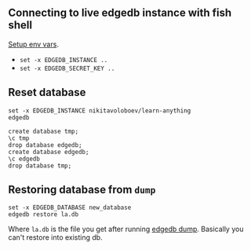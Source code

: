 ## Connecting to live edgedb instance with fish shell

[Setup env vars](https://www.edgedb.com/docs/guides/cloud#deploying-your-application).

- `set -x EDGEDB_INSTANCE ..`
- `set -x EDGEDB_SECRET_KEY ..`

## Reset database

```
set -x EDGEDB_INSTANCE nikitavoloboev/learn-anything
edgedb

create database tmp;
\c tmp
drop database edgedb;
create database edgedb;
\c edgedb
drop database tmp;
```

## Restoring database from `dump`

```
set -x EDGEDB_DATABASE new_database
edgedb restore la.db
```

Where `la.db` is the file you get after running [edgedb dump](https://www.edgedb.com/docs/cli/edgedb_dump). Basically you can't restore into existing db.
